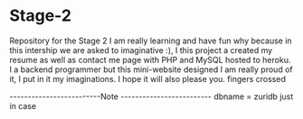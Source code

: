 # Stage-2
Repository for the Stage 2
I am really learning and have fun why because in this intership we are asked to imaginative :), I this project a created my resume as well as contact me page with PHP and MySQL hosted to heroku.
I a backend programmer but this mini-website designed I am really proud of it, I put in it my imaginations. I hope it will also please you. fingers crossed

-------------------------Note -------------------------
dbname = zuridb just in case
